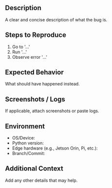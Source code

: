 ## Description
A clear and concise description of what the bug is.

## Steps to Reproduce
1. Go to '...'
2. Run '...'
3. Observe error '...'

## Expected Behavior
What should have happened instead.

## Screenshots / Logs
If applicable, attach screenshots or paste logs.

## Environment
- OS/Device: 
- Python version: 
- Edge hardware (e.g., Jetson Orin, Pi, etc.):
- Branch/Commit: 

## Additional Context
Add any other details that may help.
